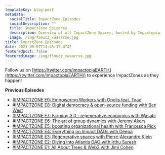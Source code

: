 ```yaml
---
templateKey: blog-post
metadata:
  socialTitle: ImpactZone Episodes
  socialDescription: ""
  title: ImpactZone Episodes
  description: Overview of all ImpactZone Spaces, hosted by Impactopia
  image: /img/f5mucz_xwaarrxe.jpg
title: ImpactZone Episodes
date: 2023-09-07T14:45:17.474Z
featuredpost: false
featuredimage: /img/f5mucz_xwaarrxe.jpg
---
```

Follow us on [https://twitter.com/impactopiaEARTH](https://twitter.com/impactopiaEARTH/) to experience ImpactZones as they happen!

**Previous Episodes**
- [#IMPACTZONE E9: Empowering Workers with Opolis feat. Toad](https://twitter.com/i/spaces/1rmxPkvepkDJN?s=20)
- [#IMPACTZONE E8: Digital democracy & open-source funding with Ben West](https://twitter.com/i/spaces/1ZkKzXZQpPZJv?s=20)
- [#IMPACTZONE E7: Farming 3.0 - regenerative economics with Wasabi](https://twitter.com/i/spaces/1rmGPkkLRpbKN)
- [#IMPACTZONE E6: The art of group dynamics with Jeremy Akers](https://twitter.com/i/spaces/1MnGnpkXglVxO)
- [#IMPACTZONE E5: boosting organizational health with Francesca Pick](https://twitter.com/i/spaces/1DXGyvRXpLeJM)
- [#IMPACTZONE E4: Everything on Impact DAOs with Deepa](https://twitter.com/i/spaces/1BRJjZYrPBeJw)
- [#IMPACTZONE E3: Regenerative spaces with Pierre-Alexandre Klein](https://twitter.com/i/spaces/1dRKZMZwXLrxB)
- [#IMPACTZONE E2: Diving into Atlantis DAO with Irthu Suresh](https://twitter.com/i/spaces/1lDGLngVMLYxm?s=20)
- [#IMPACTZONE E1: All About Trees & Web3 with Jimi Cohen](https://twitter.com/i/spaces/1YqxoAdoOgzGv?s=20)